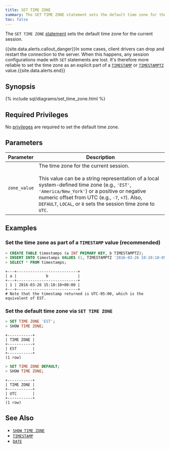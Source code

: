 ```yaml
---
title: SET TIME ZONE
summary: The SET TIME ZONE statement sets the default time zone for the current session.
toc: false
---
```


The `SET TIME ZONE` [statement](sql-statements.html) sets the default time zone for the current session.  

{{site.data.alerts.callout_danger}}In some cases, client drivers can drop and restart the connection to the server. When this happens, any session configurations made with <code>SET</code> statements are lost. It's therefore more reliable to set the time zone as an explicit part of a <a href="timestamp.html"><code>TIMESTAMP</code></a> or <a href="timestamp.html"><code>TIMESTAMPTZ</code></a> value.{{site.data.alerts.end}}

<div id="toc"></div>

## Synopsis

{% include sql/diagrams/set_time_zone.html %}

## Required Privileges

No [privileges](privileges.html) are required to set the default time zone.

## Parameters

Parameter | Description
----------|------------
`zone_value` | The time zone for the current session.<br><br>This value can be a string representation of a local system-defined time zone (e.g., `'EST'`, `'America/New_York'`) or a positive or negative numeric offset from UTC (e.g., `-7`, `+7`). Also, `DEFAULT`, `LOCAL`, or `0` sets the session time zone to `UTC`.

## Examples

### Set the time zone as part of a `TIMESTAMP` value (recommended)

~~~ sql
> CREATE TABLE timestamps (a INT PRIMARY KEY, b TIMESTAMPTZ);
> INSERT INTO timestamps VALUES (1, TIMESTAMPTZ '2016-03-26 10:10:10-05:00');
> SELECT * FROM timestamps;
~~~
~~~
+---+---------------------------+
| a |             b             |
+---+---------------------------+
| 1 | 2016-03-26 15:10:10+00:00 |
+---+---------------------------+
# Note that the timestamp returned is UTC-05:00, which is the equivalent of EST.
~~~

### Set the default time zone via `SET TIME ZONE`

~~~ sql
> SET TIME ZONE 'EST';
> SHOW TIME ZONE;
~~~
~~~ shell
+-----------+
| TIME ZONE |
+-----------+
| EST       |
+-----------+
(1 row)
~~~
~~~ sql
> SET TIME ZONE DEFAULT;
> SHOW TIME ZONE;
~~~
~~~ shell
+-----------+
| TIME ZONE |
+-----------+
| UTC       |
+-----------+
(1 row)
~~~

## See Also

- [`SHOW TIME ZONE`](show-time-zone.html)
- [`TIMESTAMP`](timestamp.html)
- [`DATE`](date.html)
